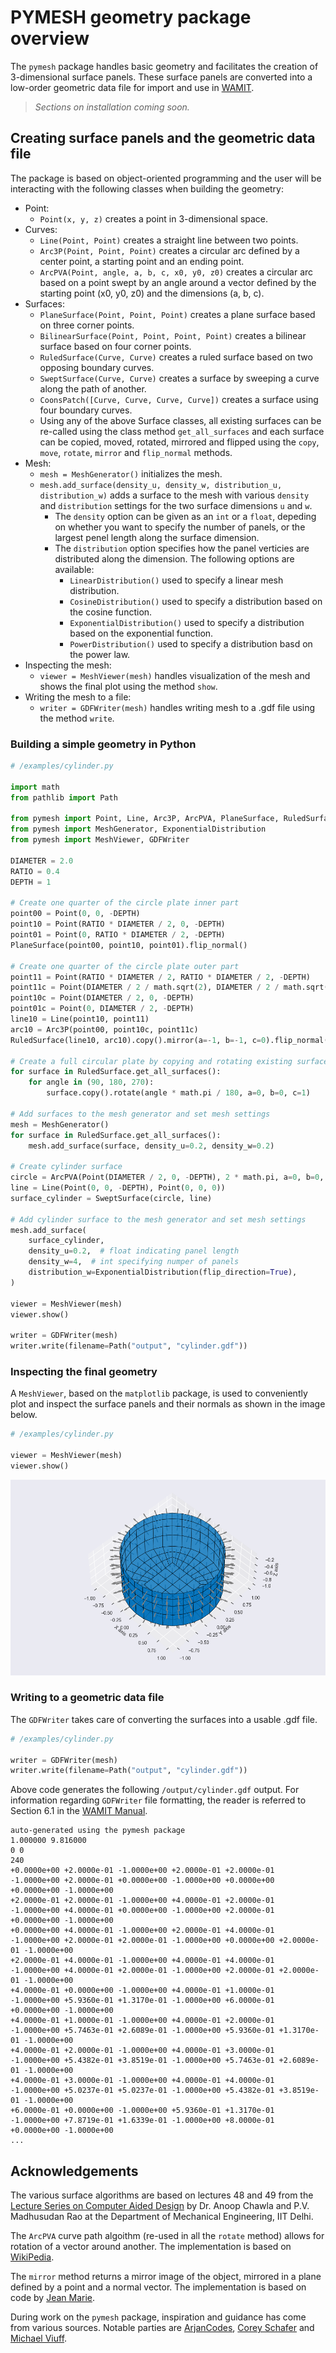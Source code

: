 # PYMESH geometry package overview

The `pymesh` package handles basic geometry and facilitates the creation of 3-dimensional surface panels. These surface panels are converted into a low-order geometric data file for import and use in [WAMIT](https://www.wamit.com/).

> *Sections on installation coming soon.*

## Creating surface panels and the geometric data file

The package is based on object-oriented programming and the user will be interacting with the following classes when building the geometry:

- Point:
    - `Point(x, y, z)` creates a point in 3-dimensional space.
- Curves:
    - `Line(Point, Point)` creates a straight line between two points.
    - `Arc3P(Point, Point, Point)` creates a circular arc defined by a center point, a starting point and an ending point.
    - `ArcPVA(Point, angle, a, b, c, x0, y0, z0)` creates a circular arc based on a point swept by an angle around a vector defined by the starting point (x0, y0, z0) and the dimensions (a, b, c).
- Surfaces:
    - `PlaneSurface(Point, Point, Point)` creates a plane surface based on three corner points.
    - `BilinearSurface(Point, Point, Point, Point)` creates a bilinear surface based on four corner points.
    - `RuledSurface(Curve, Curve)` creates a ruled surface based on two opposing boundary curves.
    - `SweptSurface(Curve, Curve)` creates a surface by sweeping a curve along the path of another.
    - `CoonsPatch([Curve, Curve, Curve, Curve])` creates a surface using four boundary curves.
    - Using any of the above Surface classes, all existing surfaces can be re-called using the class method `get_all_surfaces` and each surface can be copied, moved, rotated, mirrored and flipped using the `copy`, `move`, `rotate`, `mirror` and `flip_normal` methods.
- Mesh:
    - `mesh = MeshGenerator()` initializes the mesh.
    - `mesh.add_surface(density_u, density_w, distribution_u, distribution_w)` adds a surface to the mesh with various `density` and `distribution` settings for the two surface dimensions `u` and `w`.
        - The `density` option can be given as an `int` or a `float`, depeding on whether you want to specify the number of panels, or the largest penel length along the surface dimension.
        - The `distribution` option specifies how the panel verticies are distributed along the dimension. The following options are available:
            - `LinearDistribution()` used to specify a linear mesh distribution.
            - `CosineDistribution()` used to specify a distribution based on the cosine function.
            - `ExponentialDistribution()` used to specify a distribution based on the exponential function.
            - `PowerDistribution()` used to specify a distribution basd on the power law.
- Inspecting the mesh:
    - `viewer = MeshViewer(mesh)` handles visualization of the mesh and shows the final plot using the method `show`.
- Writing the mesh to a file:
    - `writer = GDFWriter(mesh)` handles writing mesh to a .gdf file using the method `write`.

### Building a simple geometry in Python

```Python
# /examples/cylinder.py

import math
from pathlib import Path

from pymesh import Point, Line, Arc3P, ArcPVA, PlaneSurface, RuledSurface, SweptSurface
from pymesh import MeshGenerator, ExponentialDistribution
from pymesh import MeshViewer, GDFWriter

DIAMETER = 2.0
RATIO = 0.4
DEPTH = 1

# Create one quarter of the circle plate inner part
point00 = Point(0, 0, -DEPTH)
point10 = Point(RATIO * DIAMETER / 2, 0, -DEPTH)
point01 = Point(0, RATIO * DIAMETER / 2, -DEPTH)
PlaneSurface(point00, point10, point01).flip_normal()

# Create one quarter of the circle plate outer part
point11 = Point(RATIO * DIAMETER / 2, RATIO * DIAMETER / 2, -DEPTH)
point11c = Point(DIAMETER / 2 / math.sqrt(2), DIAMETER / 2 / math.sqrt(2), -DEPTH)
point10c = Point(DIAMETER / 2, 0, -DEPTH)
point01c = Point(0, DIAMETER / 2, -DEPTH)
line10 = Line(point10, point11)
arc10 = Arc3P(point00, point10c, point11c)
RuledSurface(line10, arc10).copy().mirror(a=-1, b=-1, c=0).flip_normal()

# Create a full circular plate by copying and rotating existing surfaces
for surface in RuledSurface.get_all_surfaces():
    for angle in (90, 180, 270):
        surface.copy().rotate(angle * math.pi / 180, a=0, b=0, c=1)

# Add surfaces to the mesh generator and set mesh settings
mesh = MeshGenerator()
for surface in RuledSurface.get_all_surfaces():
    mesh.add_surface(surface, density_u=0.2, density_w=0.2)

# Create cylinder surface
circle = ArcPVA(Point(DIAMETER / 2, 0, -DEPTH), 2 * math.pi, a=0, b=0, c=1)
line = Line(Point(0, 0, -DEPTH), Point(0, 0, 0))
surface_cylinder = SweptSurface(circle, line)

# Add cylinder surface to the mesh generator and set mesh settings
mesh.add_surface(
    surface_cylinder,
    density_u=0.2,  # float indicating panel length
    density_w=4,  # int specifying numper of panels
    distribution_w=ExponentialDistribution(flip_direction=True),
)

viewer = MeshViewer(mesh)
viewer.show()

writer = GDFWriter(mesh)
writer.write(filename=Path("output", "cylinder.gdf"))
```

### Inspecting the final geometry

A `MeshViewer`, based on the `matplotlib` package, is used to conveniently plot and inspect the surface panels and their normals as shown in the image below.

```Python
# /examples/cylinder.py

viewer = MeshViewer(mesh)
viewer.show()
```

![Visualization of cylinder surface panels and normals using MeshViewer](/images/cylinder.png "Visualization of cylinder surface panels and normals using MeshViewer")

### Writing to a geometric data file

The `GDFWriter` takes care of converting the surfaces into a usable .gdf file.

```Python
# /examples/cylinder.py

writer = GDFWriter(mesh)
writer.write(filename=Path("output", "cylinder.gdf"))
```

Above code generates the following `/output/cylinder.gdf` output. For information regarding `GDFWriter` file formatting, the reader is referred to Section 6.1 in the [WAMIT Manual](https://www.wamit.com/manual7.x/v75_manual.pdf).

```
auto-generated using the pymesh package
1.000000 9.816000
0 0
240
+0.0000e+00 +2.0000e-01 -1.0000e+00 +2.0000e-01 +2.0000e-01 -1.0000e+00 +2.0000e-01 +0.0000e+00 -1.0000e+00 +0.0000e+00 +0.0000e+00 -1.0000e+00
+2.0000e-01 +2.0000e-01 -1.0000e+00 +4.0000e-01 +2.0000e-01 -1.0000e+00 +4.0000e-01 +0.0000e+00 -1.0000e+00 +2.0000e-01 +0.0000e+00 -1.0000e+00
+0.0000e+00 +4.0000e-01 -1.0000e+00 +2.0000e-01 +4.0000e-01 -1.0000e+00 +2.0000e-01 +2.0000e-01 -1.0000e+00 +0.0000e+00 +2.0000e-01 -1.0000e+00
+2.0000e-01 +4.0000e-01 -1.0000e+00 +4.0000e-01 +4.0000e-01 -1.0000e+00 +4.0000e-01 +2.0000e-01 -1.0000e+00 +2.0000e-01 +2.0000e-01 -1.0000e+00
+4.0000e-01 +0.0000e+00 -1.0000e+00 +4.0000e-01 +1.0000e-01 -1.0000e+00 +5.9360e-01 +1.3170e-01 -1.0000e+00 +6.0000e-01 +0.0000e+00 -1.0000e+00
+4.0000e-01 +1.0000e-01 -1.0000e+00 +4.0000e-01 +2.0000e-01 -1.0000e+00 +5.7463e-01 +2.6089e-01 -1.0000e+00 +5.9360e-01 +1.3170e-01 -1.0000e+00
+4.0000e-01 +2.0000e-01 -1.0000e+00 +4.0000e-01 +3.0000e-01 -1.0000e+00 +5.4382e-01 +3.8519e-01 -1.0000e+00 +5.7463e-01 +2.6089e-01 -1.0000e+00
+4.0000e-01 +3.0000e-01 -1.0000e+00 +4.0000e-01 +4.0000e-01 -1.0000e+00 +5.0237e-01 +5.0237e-01 -1.0000e+00 +5.4382e-01 +3.8519e-01 -1.0000e+00
+6.0000e-01 +0.0000e+00 -1.0000e+00 +5.9360e-01 +1.3170e-01 -1.0000e+00 +7.8719e-01 +1.6339e-01 -1.0000e+00 +8.0000e-01 +0.0000e+00 -1.0000e+00
...
```

## Acknowledgements

The various surface algorithms are based on lectures 48 and 49 from the [Lecture Series on Computer Aided Design](https://www.youtube.com/playlist?list=PLC3EE33F27CF14A06) by Dr. Anoop Chawla and P.V. Madhusudan Rao at the Department of Mechanical Engineering, IIT Delhi.

The `ArcPVA` curve path algoithm (re-used in all the `rotate` method) allows for rotation of a vector around another. The implementation is based on [WikiPedia](https://en.wikipedia.org/wiki/Rodrigues%27_rotation_formula).

The `mirror` method returns a mirror image of the object, mirrored in a plane defined by a point and a normal vector. The implementation is based on code by [Jean Marie](https://math.stackexchange.com/questions/3927881/reflection-over-planes-in-3d).

During work on the `pymesh` package, inspiration and guidance has come from various sources. Notable parties are [ArjanCodes](https://arjancodes.com/), [Corey Schafer](https://www.youtube.com/@coreyms) and [Michael Viuff](https://github.com/MichaelViuff).

